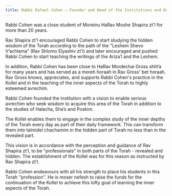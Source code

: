 ```yaml
---
title: Rabbi Rafael Cohen – Founder and Head of the Institutions and Kollel
---
```


Rabbi Cohen was a close student of Moreinu HaRav Moshe Shapira zt'l for more than 20 years.

Rav Shapira zt'l encouraged Rabbi Cohen to start studying the hidden wisdom of the Torah according to the path of the "Leshem Shevo V’achlama" (Rav Shlomo Elyashiv zt’l) and later encouraged and pushed Rabbi Cohen to start teaching the writings of the Ariza’l and the Leshem.

In addition, Rabbi Cohen has been close to HaRav Mordechai Gross shlit’a for many years and has served as a moreh horaah in Rav Gross' bet horaah. Rav Gross knows, appreciates, and supports Rabbi Cohen's practice in the Kollel and in the teaching of the inner aspects of the Torah to highly esteemed avrechim.

Rabbi Cohen founded the institution with a vision to enable serious avrechim who seek wisdom to acquire this area of the Torah in addition to the studies of Halacha, Sha’s and Poskim.

The Kollel enables them to engage in the complex study of the inner depths of the Torah every day as part of their daily framework. This can transform them into talmidei chachamim in the hidden part of Torah no less than in the revealed part.

This vision is in accordance with the perception and guidance of Rav Shapira zt’l, to be "professionals" in both parts of the Torah - revealed and hidden. The establishment of the Kollel was for this reason as instructed by Rav Shapira zt’l.

Rabbi Cohen endeavours with all his strength to place his students in this Torah ‘’profession’’. He is moser nefesh to raise the funds for the continuation of the Kollel to achieve this lofty goal of learning the inner aspects of the Torah.
